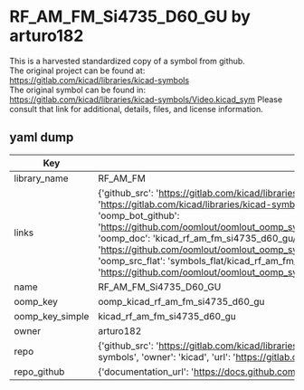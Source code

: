 # RF_AM_FM_Si4735_D60_GU by arturo182  
This is a harvested standardized copy of a symbol from github.  
The original project can be found at:  
https://gitlab.com/kicad/libraries/kicad-symbols  
The original symbol can be found in:
https://gitlab.com/kicad/libraries/kicad-symbols/Video.kicad_sym
Please consult that link for additional, details, files, and license information.  
## yaml dump  
| Key | Value |  
| --- | --- |  
| library_name | RF_AM_FM |  
| links | {'github_src': 'https://gitlab.com/kicad/libraries/kicad-symbols/Video.kicad_sym', 'github_src_repo': 'https://gitlab.com/kicad/libraries/kicad-symbols', 'oomp_bot': 'kicad_rf_am_fm_si4735_d60_gu/working', 'oomp_bot_github': 'https://github.com/oomlout/oomlout_oomp_symbol_bot/tree/main/kicad_rf_am_fm_si4735_d60_gu/working', 'oomp_doc': 'kicad_rf_am_fm_si4735_d60_gu/working', 'oomp_doc_github': 'https://github.com/oomlout/oomlout_oomp_symbol_doc/tree/main/kicad_rf_am_fm_si4735_d60_gu/working', 'oomp_src_flat': 'symbols_flat/kicad_rf_am_fm_si4735_d60_gu/working', 'oomp_src_flat_github': 'https://github.com/oomlout/oomlout_oomp_symbol_src/tree/main/kicad_rf_am_fm_si4735_d60_gu/working'} |  
| name | RF_AM_FM_Si4735_D60_GU |  
| oomp_key | oomp_kicad_rf_am_fm_si4735_d60_gu |  
| oomp_key_simple | kicad_rf_am_fm_si4735_d60_gu |  
| owner | arturo182 |  
| repo | {'github_src': 'https://gitlab.com/kicad/libraries/kicad-symbols/Video.kicad_sym', 'name': 'libraries/kicad-symbols', 'owner': 'kicad', 'url': 'https://gitlab.com/kicad/libraries/kicad-symbols'} |  
| repo_github | {'documentation_url': 'https://docs.github.com/rest/repos/repos#get-a-repository', 'message': 'Not Found'} |  


